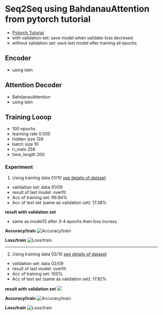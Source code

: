 # Seq2Seq using BahdanauAttention from pytorch tutorial
- [Pytorch Tutorial](https://pytorch.org/tutorials/intermediate/seq2seq_translation_tutorial.htm)
- with validation set: save model when validate-loss decresed
- without validation set: save last model after training all epochs

## Encoder
- using lstm

## Attention Decoder
- BahdanauAttention
- using lstm


## Training Looop
- 100 epochs
- learning rate 0.005
- hidden size 128
- batch size 10
- n_mels 256
- time_length 200

### Experiment
1. Using training data 01/10 [see details of dataset](https://github.com/Nanoth-T/Senior-Project/blob/0a212eedb03979c1ab93e49b6a01c60145de84d4/Data/!Information.md)
- validation set: data 01/09
- result of last model: overfit
- Acc of training set: 99.94%
- Acc of test set (same as validation set): 17.38%

**result with validation set**
- same as model12 after 3-4 epochs then loss incress


**Accuracy/train**
![Accuracy/train](https://github.com/Nanoth-T/Senior-Project/assets/89636847/65e8175d-c064-40f1-98bd-a6a3a4864c03)

**Loss/train**
![Loss/train](https://github.com/Nanoth-T/Senior-Project/assets/89636847/d90dc5bb-1f6c-4eed-8fcb-3255ac1117f3)

---

2. Using training data 02/10 [see details of dataset](https://github.com/Nanoth-T/Senior-Project/blob/0a212eedb03979c1ab93e49b6a01c60145de84d4/Data/!Information.md)
- validation set: data 02/09
- result of last model: overfit
- Acc of training set: 100%
- Acc of test set (same as validation set): 17.92%

**result with validation set**
![](https://github.com/Nanoth-T/Senior-Project/assets/89636847/c3ec7051-39e8-4e46-a005-63b26ca888df)

**Accuracy/train**
![Accuracy/train](https://github.com/Nanoth-T/Senior-Project/assets/89636847/655f003e-85a8-46a9-9893-316193ea0a05)

**Loss/train**
![Loss/train](https://github.com/Nanoth-T/Senior-Project/assets/89636847/f1fabc16-a408-4f3a-a391-8bc71034c781)
